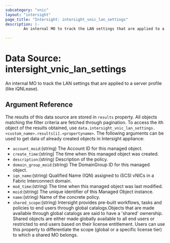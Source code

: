 ```yaml
---
subcategory: "vnic"
layout: "intersight"
page_title: "Intersight: intersight_vnic_lan_settings"
description: |-
        An internal MO to track the LAN settings that are applied to a server profile (like iQNLease).

---
```


# Data Source: intersight_vnic_lan_settings
An internal MO to track the LAN settings that are applied to a server profile (like iQNLease).
## Argument Reference
The results of this data source are stored in `results` property.
All objects matching the filter criteria are fetched through pagination.
To access the ith object of the results obtained, use `data.intersight_vnic_lan_settings.<custom_name>.results[i].<propertyname>`.
The following arguments can be used to get data of already created objects in Intersight appliance:
* `account_moid`:(string) The Account ID for this managed object. 
* `create_time`:(string) The time when this managed object was created. 
* `description`:(string) Description of the policy. 
* `domain_group_moid`:(string) The DomainGroup ID for this managed object. 
* `iqn_name`:(string) Qualified Name (IQN) assigned to iSCSI vNICs in a Fabric Interconnect domain. 
* `mod_time`:(string) The time when this managed object was last modified. 
* `moid`:(string) The unique identifier of this Managed Object instance. 
* `name`:(string) Name of the concrete policy. 
* `shared_scope`:(string) Intersight provides pre-built workflows, tasks and policies to end users through global catalogs.Objects that are made available through global catalogs are said to have a 'shared' ownership. Shared objects are either made globally available to all end users or restricted to end users based on their license entitlement. Users can use this property to differentiate the scope (global or a specific license tier) to which a shared MO belongs. 
 
